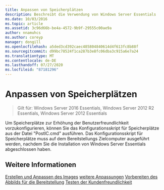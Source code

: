 ```yaml
---
title: Anpassen von Speicherplätzen
description: Beschreibt die Verwendung von Windows Server Essentials
ms.date: 10/03/2016
ms.topic: article
ms.assetid: 3c96d66b-be4a-4572-9b9f-29555c00ae9a
author: nnamuhcs
ms.author: coreyp
manager: dongill
ms.openlocfilehash: a5ded3cd392caec485804840614d4f613fc8b88f
ms.sourcegitcommit: d99bc78524f1ca287b3e8fc06dba3c915a6e7a24
ms.translationtype: MT
ms.contentlocale: de-DE
ms.lasthandoff: 07/27/2020
ms.locfileid: "87181296"
---
```

# <a name="customize-storage-spaces"></a>Anpassen von Speicherplätzen

>Gilt für: Windows Server 2016 Essentials, Windows Server 2012 R2 Essentials, Windows Server 2012 Essentials

Um Speicherplätze zur Erhöhung der Benutzerfreundlichkeit vorzukonfigurieren, können Sie das Konfigurationsskript für Speicherplätze aus der Datei "PostIC.cmd" ausführen. Das Konfigurationsskript für Speicherplätze muss auf dem Bereitstellungs Zielcomputer ausgeführt werden, nachdem Sie die Installation von Windows Server Essentials abgeschlossen haben.

## <a name="see-also"></a>Weitere Informationen

 [Erstellen und Anpassen des Images](Creating-and-Customizing-the-Image.md) [weitere Anpassungen](Additional-Customizations.md) [Vorbereiten des Abbilds für die Bereitstellung](Preparing-the-Image-for-Deployment.md) [Testen der Kundenfreundlichkeit](Testing-the-Customer-Experience.md)

